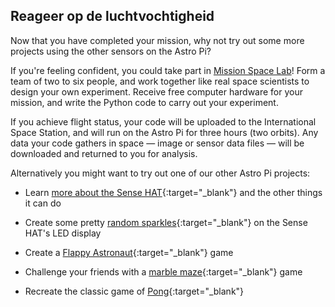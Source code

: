 ## Reageer op de luchtvochtigheid

Now that you have completed your mission, why not try out some more projects using the other sensors on the Astro Pi?

If you're feeling confident, you could take part in [Mission Space Lab](https://astro-pi.org/missions/space-lab/)! Form a team of two to six people, and work together like real space scientists to design your own experiment. Receive free computer hardware for your mission, and write the Python code to carry out your experiment.

If you achieve flight status, your code will be uploaded to the International Space Station, and will run on the Astro Pi for three hours (two orbits). Any data your code gathers in space — image or sensor data files — will be downloaded and returned to you for analysis.

Alternatively you might want to try out one of our other Astro Pi projects:

+ Learn [more about the Sense HAT](https://projects.raspberrypi.org/nl-NL/projects/getting-started-with-the-sense-hat){:target="_blank"} and the other things it can do

+ Create some pretty [random sparkles](https://projects.raspberrypi.org/nl-NL/projects/sense-hat-random-sparkles){:target="_blank"} on the Sense HAT's LED display

+ Create a [Flappy Astronaut](https://projects.raspberrypi.org/nl-NL/projects/flappy-astronaut){:target="_blank"} game

+ Challenge your friends with a [marble maze](https://projects.raspberrypi.org/nl-NL/projects/sense-hat-marble-maze){:target="_blank"} game

+ Recreate the classic game of [Pong](https://projects.raspberrypi.org/nl-NL/projects/sense-hat-pong){:target="_blank"}
